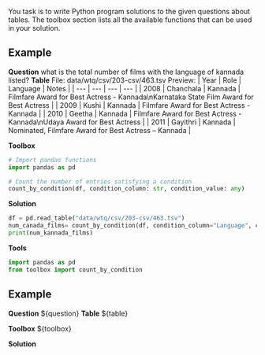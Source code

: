 You task is to write Python program solutions to the given questions about tables.
The toolbox section lists all the available functions that can be used in your solution.


## Example
**Question**
what is the total number of films with the language of kannada listed?
**Table**
File: data/wtq/csv/203-csv/463.tsv
Preview: | Year | Role | Language | Notes |
|  --- | --- | --- | --- |
| 2008 | Chanchala | Kannada | Filmfare Award for Best Actress - Kannada\nKarnataka State Film Award for Best Actress |
| 2009 | Kushi | Kannada | Filmfare Award for Best Actress - Kannada |
| 2010 | Geetha | Kannada | Filmfare Award for Best Actress - Kannada\nUdaya Award for Best Actress |
| 2011 | Gayithri | Kannada | Nominated, Filmfare Award for Best Actress – Kannada |

**Toolbox**
```python
# Import pandas functions
import pandas as pd
```
```python
# Count the number of entries satisfying a condition
count_by_condition(df, condition_column: str, condition_value: any)
```

**Solution**
```python
df = pd.read_table("data/wtq/csv/203-csv/463.tsv")
num_canada_films= count_by_condition(df, condition_column="Language", condition_value="Kannada")
print(num_kannada_films)
```
**Tools**
```python
import pandas as pd
from toolbox import count_by_condition
```


## Example
**Question**
${question}
**Table**
${table}

**Toolbox**
${toolbox}

**Solution**

